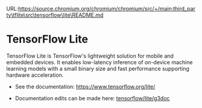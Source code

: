 URL:https://source.chromium.org/chromium/chromium/src/+/main:third_party\tflite\src\tensorflow\lite\README.md
# TensorFlow Lite

TensorFlow Lite is TensorFlow's lightweight solution for mobile and embedded
devices. It enables low-latency inference of on-device machine learning models
with a small binary size and fast performance supporting hardware acceleration.

-   See the documentation: https://www.tensorflow.org/lite/

-   Documentation edits can be made here: [tensorflow/lite/g3doc](./g3doc/)
